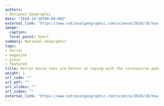 ```yaml
---
authors:
- National Geographic
date: "2020-10-30T00:00:00Z"
external_link: "https://www.nationalgeographic.com/science/2020/10/how-horror-movies-can-help-overcome-trauma-and-relieve-stress/"
image:
  caption:
  focal_point: Smart
summary: National Geographic
tags:
- horror
- magazine
- press
- featured
title: Horror movie fans are better at coping with the coronavirus pandemic
weight: 1
url_code: ""
url_pdf: ""
url_slides: ""
url_video: ""
external_link: "https://www.nationalgeographic.com/science/2020/10/how-horror-movies-can-help-overcome-trauma-and-relieve-stress/"
---
```

